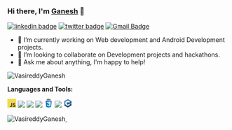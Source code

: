 ### Hi there, I'm [Ganesh](https://github.com/VasireddyGanesh) 👋

[![linkedin badge](https://img.shields.io/badge/VasireddyGanesh-30302f?style=flat&logo=linkedin)](https://www.linkedin.com/in/vasireddy-ganesh-1a9b09197/)
[![twitter badge](https://img.shields.io/badge/VasireddyGanesh-30302f?style=flat&logo=twitter)](https://twitter.com/Vasireddyganes5)
[![Gmail Badge](https://img.shields.io/badge/VasireddyGanesh-30302f?style=flat&logo=gmail)](mailto:vasireddi.ganesh.8@gmail.com)


- 🔭 I’m currently working on Web development and Android Development projects.
- 👯 I’m looking to collaborate on Development projects and hackathons.
- 💬 Ask me about anything, I'm happy to help!

<p align="left"> <img src="https://komarev.com/ghpvc/?username=VasireddyGanesh" alt="VasireddyGanesh" /> </p>

**Languages and Tools:** 

<code><img height="20" src="https://raw.githubusercontent.com/github/explore/80688e429a7d4ef2fca1e82350fe8e3517d3494d/topics/javascript/javascript.png"></code>
<code><img height="20" src="https://banner2.cleanpng.com/20180520/shq/kisspng-android-logo-5b01dfc543cb75.2302463715268494772777.jpg"></code>
<code><img height="20" src="https://banner2.cleanpng.com/20180803/stl/kisspng-mysql-relational-database-management-system-logo-m-mysql-instalaci%C3%B3n-y-creaci%C3%B3n-usuario-atrum-5b649e7b904ab3.946816071533320827591.jpg"></code>
<code><img height="20" src="https://banner2.cleanpng.com/20171217/bc9/linux-logo-png-5a373aa6928402.9495549215135689346001.jpg"></code>
<code><img height="20" src="https://raw.githubusercontent.com/github/explore/80688e429a7d4ef2fca1e82350fe8e3517d3494d/topics/css/css.png"></code>
<code><img height="20" src="https://banner2.cleanpng.com/20180404/ebw/kisspng-java-programming-computer-programming-programming-coffee-jar-5ac598db779939.2171835915228991634899.jpg"></code>
<code><img height="20" src="https://raw.githubusercontent.com/github/explore/80688e429a7d4ef2fca1e82350fe8e3517d3494d/topics/cpp/cpp.png"></code>

 </p>
<p align = 'center'> 
<a href="https://github.com/VasireddyGanesh/VasireddyGanesh">
  <p>&nbsp;<img align="left" src="https://github-readme-stats.vercel.app/api?username=VasireddyGanesh&show_icons=true" alt="VasireddyGanesh" /></p>

</a>
